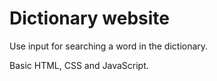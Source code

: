 # Dictionary website

Use input for searching a word in the dictionary.

Basic HTML, CSS and JavaScript.